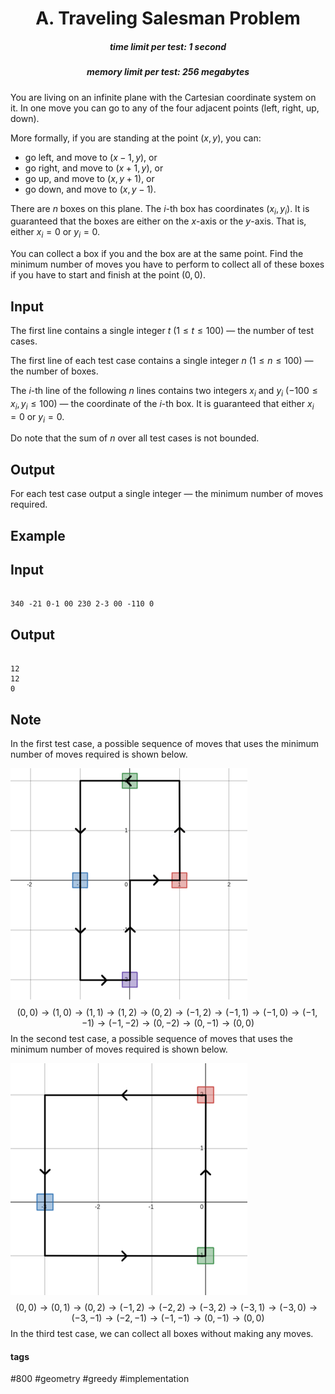 <h1 style='text-align: center;'> A. Traveling Salesman Problem</h1>

<h5 style='text-align: center;'>time limit per test: 1 second</h5>
<h5 style='text-align: center;'>memory limit per test: 256 megabytes</h5>

You are living on an infinite plane with the Cartesian coordinate system on it. In one move you can go to any of the four adjacent points (left, right, up, down).

More formally, if you are standing at the point $(x, y)$, you can: 

* go left, and move to $(x - 1, y)$, or
* go right, and move to $(x + 1, y)$, or
* go up, and move to $(x, y + 1)$, or
* go down, and move to $(x, y - 1)$.

There are $n$ boxes on this plane. The $i$-th box has coordinates $(x_i,y_i)$. It is guaranteed that the boxes are either on the $x$-axis or the $y$-axis. That is, either $x_i=0$ or $y_i=0$.

You can collect a box if you and the box are at the same point. Find the minimum number of moves you have to perform to collect all of these boxes if you have to start and finish at the point $(0,0)$.

## Input

The first line contains a single integer $t$ ($1 \le t \le 100$) — the number of test cases.

The first line of each test case contains a single integer $n$ ($1 \le n \le 100$) — the number of boxes.

The $i$-th line of the following $n$ lines contains two integers $x_i$ and $y_i$ ($-100 \le x_i, y_i \le 100$) — the coordinate of the $i$-th box. It is guaranteed that either $x_i=0$ or $y_i=0$.

Do note that the sum of $n$ over all test cases is not bounded.

## Output

For each test case output a single integer — the minimum number of moves required.

## Example

## Input


```

340 -21 0-1 00 230 2-3 00 -110 0
```
## Output


```

12
12
0

```
## Note

In the first test case, a possible sequence of moves that uses the minimum number of moves required is shown below.

 ![](images/c123b61473cd40ad008be769cb8c6c4b40bed43b.png) $$(0,0) \to (1,0) \to (1,1) \to (1, 2) \to (0,2) \to (-1,2) \to (-1,1) \to (-1,0) \to (-1,-1) \to (-1,-2) \to (0,-2) \to (0,-1) \to (0,0)$$ In the second test case, a possible sequence of moves that uses the minimum number of moves required is shown below.

 ![](images/be215267232d4ce410faf437f6516dfc445f4232.png) $$(0,0) \to (0,1) \to (0,2) \to (-1, 2) \to (-2,2) \to (-3,2) \to (-3,1) \to (-3,0) \to (-3,-1) \to (-2,-1) \to (-1,-1) \to (0,-1) \to (0,0)$$ In the third test case, we can collect all boxes without making any moves.



#### tags 

#800 #geometry #greedy #implementation 